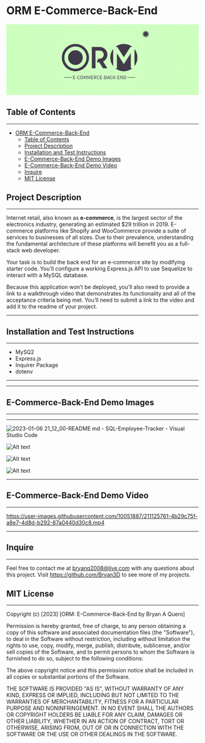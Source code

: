 # ORM E-Commerce-Back-End

<p align="center">
<img src="./Assets/2023-01-10%2016_02_52-Logo%20maker;%20online%20logo%20generator%20-%20LogoAi.com.png"/>
</p>

## Table of Contents

---

- [ORM E-Commerce-Back-End](#orm-e-commerce-back-end)
  - [Table of Contents](#table-of-contents)
  - [Project Description](#project-description)
  - [Installation and Test Instructions](#installation-and-test-instructions)
  - [E-Commerce-Back-End Demo Images](#e-commerce-back-end-demo-images)
  - [E-Commerce-Back-End Demo Video](#e-commerce-back-end-demo-video)
  - [Inquire](#inquire)
  - [MIT License](#mit-license)

## Project Description

---
<p>

Internet retail, also known as **e-commerce**, is the largest sector of the electronics industry, generating an estimated $29 trillion in 2019. E-commerce platforms like Shopify and WooCommerce provide a suite of services to businesses of all sizes. Due to their prevalence, understanding the fundamental architecture of these platforms will benefit you as a full-stack web developer.

Your task is to build the back end for an e-commerce site by modifying starter code. You’ll configure a working Express.js API to use Sequelize to interact with a MySQL database.

Because this application won’t be deployed, you’ll also need to provide a link to a walkthrough video that demonstrates its functionality and all of the acceptance criteria being met. You’ll need to submit a link to the video and add it to the readme of your project.

</p>

---

## Installation and Test Instructions

---

- MySQ2
- Express.js
- Inquirer Package
- dotenv

---

---

## E-Commerce-Back-End Demo Images

---

---
![2023-01-06 21_12_00-README md - SQL-Employee-Tracker - Visual Studio Code](https://user-images.githubusercontent.com/10051887/211127011-02cd2856-15d9-4849-9651-d9f5029a52e4.png)

![Alt text](assets/img/2023-01-06%2019_46_23-server.js%20-%20SQL-Employee-Tracker%20-%20Visual%20Studio%20Code.png)

![Alt text](assets/img/2023-01-06%2019_47_42-server.js%20-%20SQL-Employee-Tracker%20-%20Visual%20Studio%20Code.png)

![Alt text](assets/img/2023-01-06%2019_48_04-server.js%20-%20SQL-Employee-Tracker%20-%20Visual%20Studio%20Code.png)

---

## E-Commerce-Back-End Demo Video

---

<https://user-images.githubusercontent.com/10051887/211125761-4b29c75f-a8e7-4d8d-b292-87a0440d30c8.mp4>

---

## Inquire

---
Feel free to contact me at bryanq2008@live.com with any questions about this project. Visit <https://github.com/Bryan3D> to see more of my projects.

## MIT License

---

Copyright (c) [2023] [ORM: E-Commerce-Back-End by Bryan A Quero]

Permission is hereby granted, free of charge, to any person obtaining a copy
of this software and associated documentation files (the "Software"), to deal
in the Software without restriction, including without limitation the rights
to use, copy, modify, merge, publish, distribute, sublicense, and/or sell
copies of the Software, and to permit persons to whom the Software is
furnished to do so, subject to the following conditions:

The above copyright notice and this permission notice shall be included in all
copies or substantial portions of the Software.

THE SOFTWARE IS PROVIDED "AS IS", WITHOUT WARRANTY OF ANY KIND, EXPRESS OR
IMPLIED, INCLUDING BUT NOT LIMITED TO THE WARRANTIES OF MERCHANTABILITY,
FITNESS FOR A PARTICULAR PURPOSE AND NONINFRINGEMENT. IN NO EVENT SHALL THE
AUTHORS OR COPYRIGHT HOLDERS BE LIABLE FOR ANY CLAIM, DAMAGES OR OTHER
LIABILITY, WHETHER IN AN ACTION OF CONTRACT, TORT OR OTHERWISE, ARISING FROM,
OUT OF OR IN CONNECTION WITH THE SOFTWARE OR THE USE OR OTHER DEALINGS IN THE
SOFTWARE.
